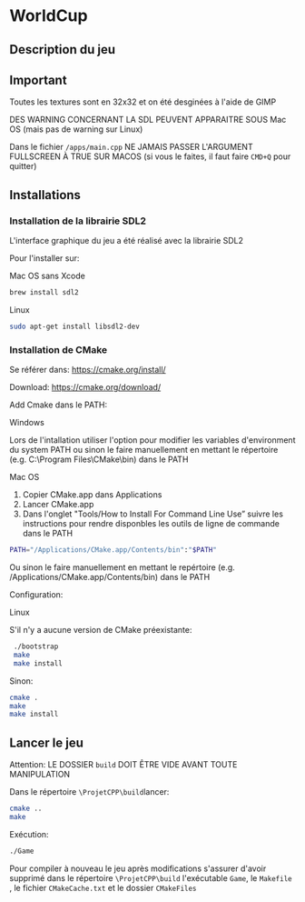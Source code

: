 # WorldCup
## Description du jeu

## Important

Toutes les textures sont en 32x32 et on été desginées à l'aide de GIMP

DES WARNING CONCERNANT LA SDL PEUVENT APPARAITRE SOUS Mac OS
(mais pas de warning sur Linux)

Dans le fichier  `/apps/main.cpp`
NE JAMAIS PASSER L'ARGUMENT FULLSCREEN À TRUE SUR MACOS
(si vous le faites, il faut faire `CMD+Q` pour quitter)

## Installations

### Installation de la librairie SDL2

L'interface graphique du jeu a été réalisé avec la librairie SDL2

Pour l'installer sur:

Mac OS sans Xcode

```sh
brew install sdl2
```
Linux

```sh
sudo apt-get install libsdl2-dev
```

### Installation de CMake
Se référer dans: https://cmake.org/install/

Download: https://cmake.org/download/

Add Cmake dans le PATH:

Windows

Lors de l'intallation utiliser l'option pour modifier les variables d'environment du system PATH ou sinon le faire manuellement en mettant le répertoire (e.g. C:\Program Files\CMake\bin) dans le PATH

Mac OS
1. Copier CMake.app dans Applications
2. Lancer CMake.app
3. Dans l'onglet "Tools/How to Install For Command Line Use” suivre les instructions pour rendre disponbles les outils de ligne de commande dans le PATH

```sh
PATH="/Applications/CMake.app/Contents/bin":"$PATH"
```
Ou sinon le faire manuellement en mettant le repértoire (e.g. /Applications/CMake.app/Contents/bin) dans le PATH

Configuration:

Linux

S'il n'y a aucune version de CMake préexistante:
```sh
 ./bootstrap
 make
 make install
```

Sinon:

```sh
cmake .
make      
make install
```

## Lancer le jeu

Attention: LE DOSSIER `build` DOIT ÊTRE VIDE AVANT TOUTE MANIPULATION

Dans le répertoire `\ProjetCPP\build`lancer:
```sh
cmake ..
make
```
Exécution:
```sh
./Game
```
Pour compiler à nouveau le jeu après modifications s'assurer d'avoir supprimé dans le répertoire `\ProjetCPP\build` l'exécutable `Game`, le `Makefile` , le fichier `CMakeCache.txt` et le dossier `CMakeFiles`


